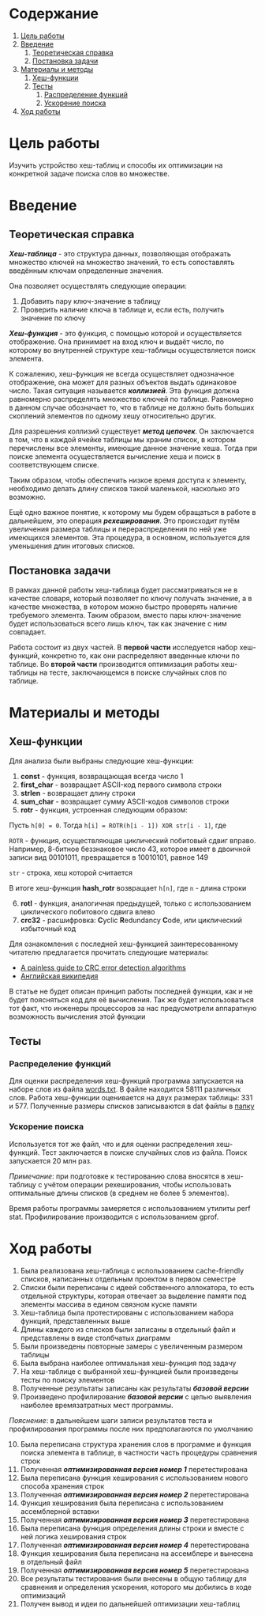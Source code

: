 # Содержание
1. [Цель работы](#цель-работы)
2. [Введение](#введение)
	1. [Теоретическая справка](#теор-справка)
	2. [Постановка задачи](#постановка)
3. [Материалы и методы](#мат-и-мет)
	1. [Хеш-функции](#хеш-функции)
	2. [Тесты](#тесты)
		1. [Распределение функций](#распр-функ)
		2. [Ускорение поиска](#ускор-поиска)
4. [Ход работы](#ход-работы)

# Цель работы  <a name="цель-работы"/>

Изучить устройство хеш-таблиц и способы их оптимизации на конкретной задаче поиска слов во множестве.

# Введение <a name="введение" />

## Теоретическая справка <a name="теор-справка" />

***Хеш-таблица*** - это структура данных, позволяющая отображать множество ключей на множество значений, то есть сопоставлять введённым ключам определенные значения.

Она позволяет осуществлять следующие операции:
1. Добавить пару ключ-значение в таблицу
2. Проверить наличие ключа в таблице и, если есть, получить значение по ключу

***Хеш-функция*** - это функция, с помощью которой и осуществляется отображение. Она принимает на вход ключ и выдаёт число, по которому во внутренней структуре хеш-таблицы осуществляется поиск элемента.

К сожалению, хеш-функция не всегда осуществляет однозначное отображение, она может для разных объектов выдать одинаковое число. Такая ситуация называется ***коллизией***.
Эта функция должна равномерно распределять множество ключей по таблице. Равномерно в данном случае обозначает то, что в таблице не должно быть больших скоплений элементов по одному хешу относительно других.

Для разрешения коллизий существует ***метод цепочек***. Он заключается в том, что в каждой ячейке таблицы мы храним список, в котором перечислены все элементы, имеющие данное значение хеша. Тогда при поиске элемента осуществляется вычисление хеша и поиск в соответствующем списке.

Таким образом, чтобы обеспечить низкое время доступа к элементу, необходимо делать длину списков такой маленькой, насколько это возможно.

Ещё одно важное понятие, к которому мы будем обращаться в работе в дальнейшем, это операция ***рехеширования***. Это происходит путём увеличения размера таблицы и перераспределения по ней уже имеющихся элементов. Эта процедура, в основном, используется для уменьшения длин итоговых списков. 

## Постановка задачи <a name="постановка" />

В рамках данной работы хеш-таблица будет рассматриваться не в качестве словаря, который позволяет по ключу получать значение, а в качестве множества, в котором можно быстро проверять наличие требуемого элемента. Таким образом, вместо пары ключ-значение будет использоваться всего лишь ключ, так как значение с ним совпадает. 

Работа состоит из двух частей. В **первой части** исследуется набор хеш-функций, конкретно то, как они распределяют введенные ключи по таблице. 
Во **второй части** производится оптимизация работы хеш-таблицы на тесте, заключающемся в поиске случайных слов по таблице.

# Материалы и методы <a name="мат-и-мет" />

## Хеш-функции <a name="хеш-функции" />

Для анализа были выбраны следующие хеш-функции:
1. **const** - функция, возвращающая всегда число 1
2. **first_char** - возвращает ASCII-код первого символа строки
3. **strlen** - возвращает длину строки
4. **sum_char** - возвращает сумму ASCII-кодов символов строки
5. **rotr** - функция, устроенная следующим образом:

Пусть `h[0] = 0`. Тогда `h[i] = ROTR(h[i - 1]) XOR str[i - 1]`, где

`ROTR` - функция, осуществляющая циклический побитовый сдвиг вправо. Например, 8-битное беззнаковое число 43, которое имеет в двоичной записи вид 00101011, превращается в 10010101, равное 149
 
 `str` - строка, хеш которой считается
 
 В итоге хеш-функция **hash_rotr** возвращает `h[n]`, где `n` - длина строки

6. **rotl** - функция, аналогичная предыдущей, только с использованием циклического побитового сдвига влево
7. **crc32** - расшифровка: **C**yclic **R**edundancy **C**ode, или циклический избыточный код

Для ознакомления с последней хеш-функцией заинтересованному читателю предлагается прочитать следующие материалы:
- [A painless guide to CRC error detection algorithms](http://www.ross.net/crc/download/crc_v3.txt)
- [Английская википедия](https://en.wikipedia.org/wiki/Computation_of_cyclic_redundancy_checks)

В статье не будет описан принцип работы последней функции, как и не будет поясняться код для её вычисления. Так же будет использоваться тот факт, что инженеры процессоров за нас предусмотрели аппаратную возможность вычисления этой функции

## Тесты <a name="тесты" />

### Распределение функций <a name="распр-функ" />

Для оценки распределения хеш-функций программа запускается на наборе слов из файла [words.txt](assets/data/words.txt). В файле находится 58111 различных слов. Работа хеш-функции оценивается на двух размерах таблицы: 331 и 577. Полученные размеры списков записываются в dat файлы в [папку](assets/data/hash_funs/len/)

### Ускорение поиска <a name="ускор-поиска" />

Используется тот же файл, что и для оценки распределения хеш-функций. Тест заключается в поиске случайных слов из файла. Поиск запускается 20 млн раз. 

*Примечание*: при подготовке к тестированию слова вносятся в хеш-таблицу с учётом операции рехеширования, чтобы использовать оптимальные длины списков (в среднем не более 5 элементов).

Время работы программы замеряется с использованием утилиты perf stat. Профилирование производится с использованием gprof.

# Ход работы <a name="ход-работы" />

1. Была реализована хеш-таблица с использованием cache-friendly списков, написанных отдельным проектом в первом семестре
2. Списки были переписаны с идеей собственного аллокатора, то есть отдельной структуры, которая отвечает за выделение памяти под элементы массива в едином связном куске памяти
3. Хеш-таблица была протестированы с использованием набора функций, представленных выше
4. Длины каждого из списков были записаны в отдельный файл и представлены в виде столбчатых диаграмм
5. Были произведены повторные замеры с увеличенным размером таблицы
6. Была выбрана наиболее оптимальная хеш-функция под задачу
7. На хеш-таблице с выбранной хеш-функцией были произведены тесты по поиску элементов
8. Полученные результаты записаны как результаты ***базовой версии***
9. Произведено профилирование ***базовой версии*** с целью выявления наиболее времязатратных мест программы. 

*Пояснение*: в дальнейшем шаги записи результатов теста и профилирования программы после них предполагаются по умолчанию

10. Была переписана структура хранения слов в программе и функция поиска элемента в таблице, в частности часть процедуры сравнения строк
11. Полученная ***оптимизированная версия номер 1*** перетестирована
12. Была переписана функция хеширования с использованием нового способа хранения строк
13. Полученная ***оптимизированная версия номер 2*** перетестирована
14. Функция хеширования была переписана с использованием ассемблерной вставки
15. Полученная ***оптимизированная версия номер 3*** перетестирована
16. Была переписана функция определения длины строки и вместе с ней логика хеширования строк
17. Полученная ***оптимизированная версия номер 4*** перетестирована
18. Функция хеширования была переписана на ассемблере и вынесена в отдельный файл
19. Полученная ***оптимизированная версия номер 5*** перетестирована
20. Все результаты тестирования были внесены в общую таблицу для сравнения и определения ускорения, которого мы добились в ходе оптимизаций
21. Получен вывод и идеи по дальнейшей оптимизации хеш-таблиц
